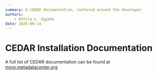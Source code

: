 ```yaml
---
summary: A CEDAR documentation, centered around the developer
authors:
    - Attila L. Egyedi
date: 2020-09-14
---
```

# CEDAR Installation Documentation

A full list of CEDAR documentation can be found at [more.metadatacenter.org](https://more.metadatacenter.org/tools-training/cedar-references)
